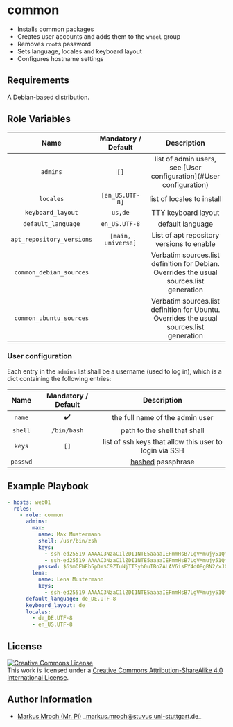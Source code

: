 # common

- Installs common packages
- Creates user accounts and adds them to the `wheel` group
- Removes `root`s password
- Sets language, locales and keyboard layout
- Configures hostname settings

## Requirements

A Debian-based distribution.

## Role Variables

| Name                      | Mandatory / Default | Description                                                                              |
|:-------------------------:|:-------------------:|:----------------------------------------------------------------------------------------:|
| `admins`                  | `[]`                | list of admin users, see [User configuration](#User configuration)                       |
| `locales`                 | `[en_US.UTF-8]`     | list of locales to install                                                               |
| `keyboard_layout`         | `us,de`             | TTY keyboard layout                                                                      |
| `default_language`        | `en_US.UTF-8`       | default language                                                                         |
| `apt_repository_versions` | `[main, universe]`  | List of apt repository versions to enable                                                |
| `common_debian_sources`   |                     | Verbatim sources.list definition for Debian. Overrides the usual sources.list generation |
| `common_ubuntu_sources`   |                     | Verbatim sources.list definition for Ubuntu. Overrides the usual sources.list generation |

### User configuration

Each entry in the `admins` list shall be a username (used to log in), which is a dict containing the following entries:

| Name               | Mandatory / Default  | Description                                                                                                           |
|:------------------:|:--------------------:|:---------------------------------------------------------------------------------------------------------------------:|
| `name`             | :heavy_check_mark:   | the full name of the admin user                                                                                       |
| `shell`            | `/bin/bash`          | path to the shell that shall                                                                                          |
| `keys`             | `[]`                 | list of ssh keys that allow this user to login via SSH                                                                |
| `passwd`           |                      | [hashed](http://docs.ansible.com/ansible/faq.html#how-do-i-generate-crypted-passwords-for-the-user-module) passphrase |

## Example Playbook

```yml
- hosts: web01
  roles:
    - role: common
      admins:
        max:
          name: Max Mustermann
          shell: /usr/bin/zsh
          keys:
            - ssh-ed25519 AAAAC3NzaC1lZDI1NTE5aaaaIEFmmHsB7LgVMmujy51QfoSS9hnN7GMEm+Mkcg1YVJnn max123
            - ssh-ed25519 AAAAC3NzaC1lZDI1NTE5aaaaIEFmmHsB7LgVMmujy51QfoSS9hnN7GMEm+Mkcg1YVJnn max321
          passwd: $6$mDFWEb5pDY$C9ZTuNjTTSyh0uIBoZALAV6isFY4dO8gBN2/xJ0yX2rejvr2wKp/wMmHwvoC.gD8NaeozxjhWvNHp3rJEJdJj1
        lena:
          name: Lena Mustermann
          keys:
            - ssh-ed25519 AAAAC3NzaC1lZDI1NTE5aaaaIEFmmHsB7LgVMmujy51QfoSS9hnN7GMEm+Mkcg1YVJnn max123
      default_language: de_DE.UTF-8
      keyboard_layout: de
      locales:
        - de_DE.UTF-8
        - en_US.UTF-8
```

## License

<a rel="license" href="http://creativecommons.org/licenses/by-sa/4.0/"><img alt="Creative Commons License" style="border-width:0" src="https://i.creativecommons.org/l/by-sa/4.0/80x15.png" /></a><br />This work is licensed under a <a rel="license" href="http://creativecommons.org/licenses/by-sa/4.0/">Creative Commons Attribution-ShareAlike 4.0 International License</a>.

## Author Information
* [Markus Mroch (Mr. Pi)](https://github.com/Mr-Pi) _markus.mroch@stuvus.uni-stuttgart.de_
